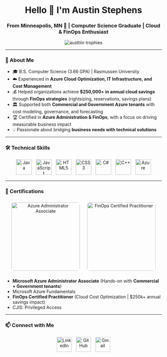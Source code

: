 <h1 align="center">Hello 👋 I'm Austin Stephens</h1>
<h3 align="center">From Minneapolis, MN 🌟 | Computer Science Graduate | Cloud & FinOps Enthusiast</h3>

<p align="center">
  <img src="https://github-profile-trophy.vercel.app/?username=austtiin&theme=onedark&margin-w=15&margin-h=15" alt="austtiin trophies" />
</p>

---

### 🚀 About Me  
- 🎓 B.S. Computer Science (3.66 GPA) | Rasmussen University  
- ☁️ Experienced in **Azure Cloud Optimization, IT Infrastructure, and Cost Management**  
- 💰 Helped organizations achieve **$250,000+ in annual cloud savings** through **FinOps strategies** (rightsizing, reservations, savings plans)  
- 🏛️ Supported both **Commercial and Government Azure tenants** with cost modeling, governance, and forecasting  
- 🏆 Certified in **Azure Administration & FinOps**, with a focus on driving measurable business impact  
- 💡 Passionate about bridging **business needs with technical solutions**  

---

### 🛠️ Technical Skills
<p align="center">
  <img src="https://img.icons8.com/color/48/000000/java-coffee-cup-logo--v1.png" alt="Java" style="width:50px; min-width:40px; max-width:60px; margin:5px;" />
  <img src="https://img.icons8.com/color/48/000000/javascript.png" alt="JavaScript" style="width:50px; min-width:40px; max-width:60px; margin:5px;" />
  <img src="https://img.icons8.com/color/48/000000/html-5--v1.png" alt="HTML5" style="width:50px; min-width:40px; max-width:60px; margin:5px;" />
  <img src="https://img.icons8.com/color/48/000000/css3.png" alt="CSS3" style="width:50px; min-width:40px; max-width:60px; margin:5px;" />
  <img src="https://img.icons8.com/color/48/000000/c-sharp-logo.png" alt="C#" style="width:50px; min-width:40px; max-width:60px; margin:5px;" />
  <img src="https://img.icons8.com/color/48/000000/c-plus-plus-logo.png" alt="C++" style="width:50px; min-width:40px; max-width:60px; margin:5px;" />
  <img src="https://upload.wikimedia.org/wikipedia/commons/f/fa/Microsoft_Azure.svg" alt="Azure" style="width:50px; min-width:40px; max-width:60px; margin:5px;" />
</p>

---

### 📜 Certifications  
<p align="center">
  <img src="https://media.licdn.com/dms/image/v2/D5612AQH6dgWklxYevg/article-cover_image-shrink_720_1280/B56ZWFZIKVHoAI-/0/1741699712147?e=2147483647&v=beta&t=z7btbfhPZzeTAjZslneG9qRmaqT3Oq-DcZM24vFF_3I" alt="Azure Administrator Associate" style="width:220px; min-width:180px; max-width:240px; margin:10px; border-radius:8px;" />
  <img src="https://encrypted-tbn0.gstatic.com/images?q=tbn:ANd9GcR4N6GdBaDbBcMVQ3E4Bcze__BuTeaPrynmDg&s" alt="FinOps Certified Practitioner" style="width:220px; min-width:180px; max-width:240px; margin:10px; border-radius:8px;" />
</p>

- **Microsoft Azure Administrator Associate** (Hands-on with **Commercial + Government tenants**)  
- Microsoft Azure Fundamentals  
- **FinOps Certified Practitioner** (Cloud Cost Optimization | $250k+ annual savings impact)  
- CJIS: Privileged Access  

---

### 📫 Connect with Me  
<p align="center">
  <a href="https://www.linkedin.com/in/astephe/"><img src="https://img.icons8.com/color/48/linkedin.png" alt="LinkedIn" style="width:48px; min-width:40px; max-width:60px; margin:5px;" /></a>
  <a href="https://github.com/Austtiin"><img src="https://img.icons8.com/glyph-neue/48/github.png" alt="GitHub" style="width:48px; min-width:40px; max-width:60px; margin:5px;" /></a>
  <a href="mailto:austinstephens103@gmail.com"><img src="https://img.icons8.com/color/48/gmail-new.png" alt="Gmail" style="width:48px; min-width:40px; max-width:60px; margin:5px;" /></a>
</p>
